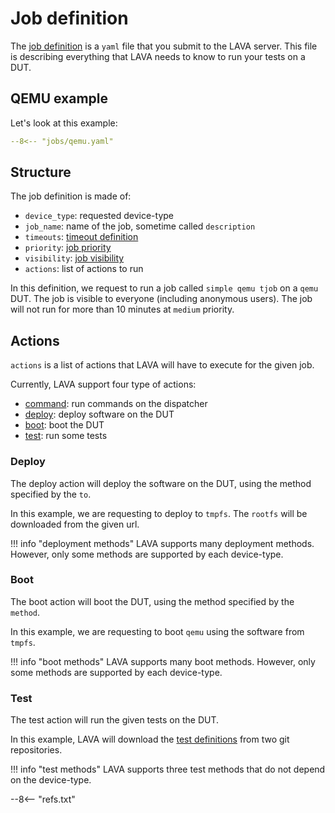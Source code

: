 # Job definition

The [job definition](../../technical-references/job-definition/job.md) is a `yaml` file that you submit to the LAVA server.
This file is describing everything that LAVA needs to know to run your tests on
a DUT.

## QEMU example

Let's look at this example:

```yaml
--8<-- "jobs/qemu.yaml"
```

## Structure

The job definition is made of:

* `device_type`: requested device-type
* `job_name`: name of the job, sometime called `description`
* `timeouts`: [timeout definition](../../technical-references/job-definition/timeouts.md)
* `priority`: [job priority](../../technical-references/job-definition/job.md#priority)
* `visibility`: [job visibility](../../technical-references/job-definition/job.md#visibility)
* `actions`: list of actions to run

In this definition, we request to run a job called `simple qemu tjob` on a `qemu` DUT.
The job is visible to everyone (including anonymous users).
The job will not run for more than 10 minutes at `medium` priority.

## Actions

`actions` is a list of actions that LAVA will have to execute for the given
job.

Currently, LAVA support four type of actions:

* [command](../../technical-references/job-definition/actions/command.md): run commands on the dispatcher
* [deploy](../../technical-references/job-definition/actions/deploy/index.md): deploy software on the DUT
* [boot](../../technical-references/job-definition/actions/boot.md): boot the DUT
* [test](../../technical-references/job-definition/actions/test.md): run some tests

### Deploy

The deploy action will deploy the software on the DUT, using the method
specified by the `to`.

In this example, we are requesting to deploy to `tmpfs`. The `rootfs` will be
downloaded from the given url.

!!! info "deployment methods"
    LAVA supports many deployment methods. However, only some methods are
    supported by each device-type.

### Boot

The boot action will boot the DUT, using the method specified by the `method`.

In this example, we are requesting to boot `qemu` using the software from
`tmpfs`.

!!! info "boot methods"
    LAVA supports many boot methods. However, only some methods are supported
    by each device-type.

### Test

The test action will run the given tests on the DUT.

In this example, LAVA will download the [test definitions](./test-definition.md) from two git repositories.

!!! info "test methods"
    LAVA supports three test methods that do not depend on the device-type.

--8<-- "refs.txt"
